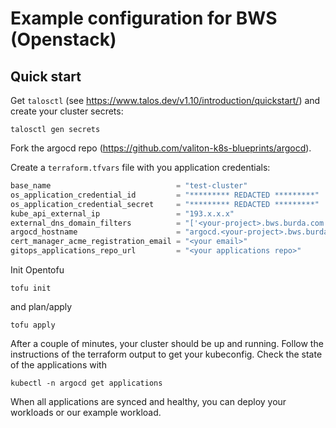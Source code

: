 Example configuration for BWS (Openstack)
=========================================

Quick start
-----------

Get `talosctl` (see https://www.talos.dev/v1.10/introduction/quickstart/) and create your cluster secrets:

```shell
talosctl gen secrets
```

Fork the argocd repo (https://github.com/valiton-k8s-blueprints/argocd). 

Create a `terraform.tfvars` file with you application credentials:

```terraform
base_name                            = "test-cluster"
os_application_credential_id         = "********* REDACTED *********"
os_application_credential_secret     = "********* REDACTED *********"
kube_api_external_ip                 = "193.x.x.x"
external_dns_domain_filters          = "['<your-project>.bws.burda.com']"
argocd_hostname                      = "argocd.<your-project>.bws.burda.com"
cert_manager_acme_registration_email = "<your email>"
gitops_applications_repo_url         = "<your applications repo>"
```

Init Opentofu

```shell
tofu init
```

and plan/apply

```shell
tofu apply
```

After a couple of minutes, your cluster should be up and running. Follow the instructions of the terraform 
output to get your kubeconfig. Check the state of the applications with

```shell
kubectl -n argocd get applications
```

When all applications are synced and healthy, you can deploy your workloads or our example workload.
